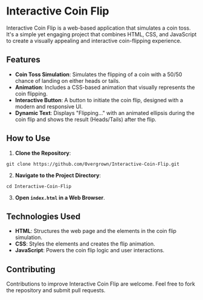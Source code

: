 # Interactive Coin Flip

Interactive Coin Flip is a web-based application that simulates a coin toss. It's a simple yet engaging project that combines HTML, CSS, and JavaScript to create a visually appealing and interactive coin-flipping experience.

## Features

- **Coin Toss Simulation**: Simulates the flipping of a coin with a 50/50 chance of landing on either heads or tails.
- **Animation**: Includes a CSS-based animation that visually represents the coin flipping.
- **Interactive Button**: A button to initiate the coin flip, designed with a modern and responsive UI.
- **Dynamic Text**: Displays "Flipping..." with an animated ellipsis during the coin flip and shows the result (Heads/Tails) after the flip.

## How to Use

1. **Clone the Repository**:
```
git clone https://github.com/0vergrown/Interactive-Coin-Flip.git
```
2. **Navigate to the Project Directory**:
```
cd Interactive-Coin-Flip
```
3. **Open `index.html` in a Web Browser**.

## Technologies Used

- **HTML**: Structures the web page and the elements in the coin flip simulation.
- **CSS**: Styles the elements and creates the flip animation.
- **JavaScript**: Powers the coin flip logic and user interactions.

## Contributing

Contributions to improve Interactive Coin Flip are welcome. Feel free to fork the repository and submit pull requests.

